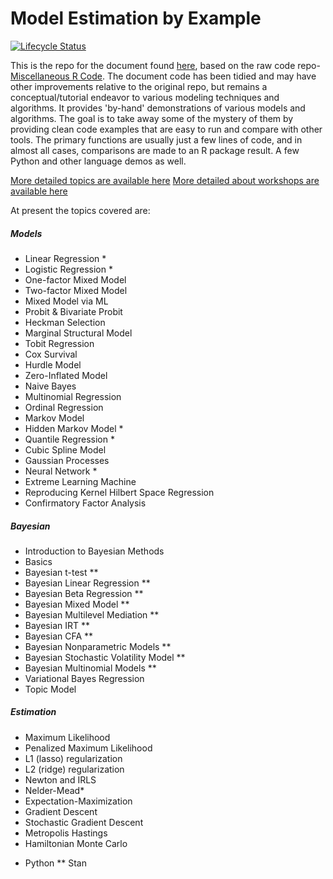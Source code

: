 # Model Estimation by Example

[![Lifecycle Status](https://img.shields.io/badge/lifecycle-stable-green.svg)](https://www.tidyverse.org/lifecycle/)

This is the repo for the document found
[here](https://m-clark.github.io/models-by-example/), based on the raw code
repo- [Miscellaneous R Code](https://github.com/m-clark/Miscellaneous-R-Code/).
The document code has been tidied and may have other improvements relative to
the original repo, but remains a conceptual/tutorial endeavor to various
modeling  techniques and algorithms. It provides 'by-hand' demonstrations of
various models and algorithms. The goal is to take away some of the mystery of
them by providing clean code examples that are easy to run and compare with
other tools.  The primary functions are usually just a few lines of code, and in almost all
cases, comparisons are made to an R package result.  A few Python and other
language demos as well.


[More detailed topics are available here](https://github.com/m-clark/docs)
[More detailed about workshops are available here](https://github.com/m-clark/Workshops)


At present the topics covered are:


##### Models

- Linear Regression *
- Logistic Regression *
- One-factor Mixed Model
- Two-factor Mixed Model
- Mixed Model via ML
- Probit & Bivariate Probit
- Heckman Selection
- Marginal Structural Model
- Tobit Regression
- Cox Survival
- Hurdle Model
- Zero-Inflated Model
- Naive Bayes
- Multinomial Regression
- Ordinal Regression
- Markov Model
- Hidden Markov Model *
- Quantile Regression *
- Cubic Spline Model
- Gaussian Processes
- Neural Network *
- Extreme Learning Machine
- Reproducing Kernel Hilbert Space Regression
- Confirmatory Factor Analysis

##### Bayesian

- Introduction to Bayesian Methods
- Basics
- Bayesian t-test **
- Bayesian Linear Regression **
- Bayesian Beta Regression **
- Bayesian Mixed Model **
- Bayesian Multilevel Mediation **
- Bayesian IRT **
- Bayesian CFA **
- Bayesian Nonparametric Models **
- Bayesian Stochastic Volatility Model **
- Bayesian Multinomial Models **
- Variational Bayes Regression
- Topic Model

##### Estimation

- Maximum Likelihood
- Penalized Maximum Likelihood
- L1 (lasso) regularization
- L2 (ridge) regularization
- Newton and IRLS
- Nelder-Mead*
- Expectation-Maximization
- Gradient Descent
- Stochastic Gradient Descent
- Metropolis Hastings
- Hamiltonian Monte Carlo


* Python
** Stan